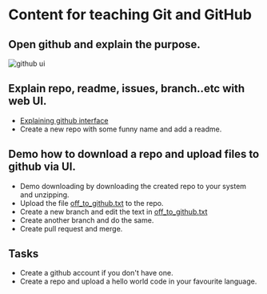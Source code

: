 # Content for teaching Git and GitHub

## Open github and explain the purpose.
![github ui](https://github.com/tinkerhub-org/The-Essentials-Learning-Program/blob/master/learning%20calendar/git%20and%20github/github_ui.png)

## Explain repo, readme, issues, branch..etc with web UI.
- [Explaining github interface](https://kinsta.com/knowledgebase/what-is-github/)
- Create a new repo with some funny name and add a readme.

## Demo how to download a repo and upload files to github via UI. 
- Demo downloading by downloading the created repo to your system and unzipping.
- Upload the file [off_to_github.txt](https://github.com/tinkerhub-org/The-Essentials-Learning-Program/blob/master/learning%20calendar/git%20and%20github/off_to_github.txt) to the repo.
- Create a new branch and edit the text in [off_to_github.txt](https://github.com/tinkerhub-org/The-Essentials-Learning-Program/blob/master/learning%20calendar/git%20and%20github/off_to_github.txt)
- Create another branch and do the same.
- Create pull request and merge.

## Tasks

- Create a github account if you don't have one.
- Create a repo and upload a hello world code in your favourite language.
